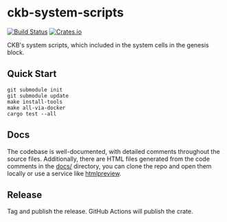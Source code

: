 # ckb-system-scripts

[![Build Status](https://github.com/nervosnetwork/ckb-system-scripts/workflows/CI/badge.svg)](https://github.com/nervosnetwork/ckb-system-scripts/actions)
[![Crates.io](https://img.shields.io/crates/v/ckb-system-scripts)](https://crates.io/crates/ckb-system-scripts)

CKB's system scripts, which included in the system cells in the genesis block.

## Quick Start

```
git submodule init
git submodule update
make install-tools
make all-via-docker
cargo test --all
```

## Docs

The codebase is well-documented, with detailed comments throughout the source files. Additionally, there are HTML files generated from the code comments in the [docs/](docs/) directory, you can clone the repo and open them locally or use a service like [htmlpreview](https://htmlpreview.github.io/).

## Release

Tag and publish the release. GitHub Actions will publish the crate.
